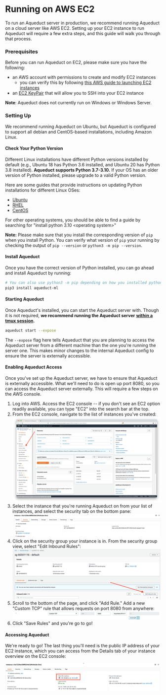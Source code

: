 # Running on AWS EC2

To run an Aqueduct server in production, we recommend running Aqueduct on a cloud server like AWS EC2. Setting up your EC2 instance to run Aqueduct will require a few extra steps, and this guide will walk you through that process.&#x20;

### Prerequisites

Before you can run Aqueduct on EC2, please make sure you have the following:

* an AWS account with permissions to create and modify EC2 instances
  * you can verify this by following [this AWS guide to launching EC2 instances](https://docs.aws.amazon.com/AWSEC2/latest/UserGuide/ec2-launch-instance-wizard.html)
* an [EC2 KeyPair](https://docs.aws.amazon.com/AWSEC2/latest/UserGuide/ec2-key-pairs.html) that will allow you to SSH into your EC2 instance

**Note**: Aqueduct does not currently run on Windows or Windows Server.

### Setting Up

We recommend running Aqueduct on Ubuntu, but Aqueduct is configured to support all debian and CentOS-based installations, including Amazon Linux.&#x20;

#### Check Your Python Version

Different Linux installations have different Python versions installed by default (e.g., Ubuntu 18 has Python 3.6 installed, and Ubuntu 20 has Python 3.8 installed). **Aqueduct supports Python 3.7-3.10.** If your OS has an older version of Python installed, please upgrade to a valid Python version.&#x20;

Here are some guides that provide instructions on updating Python installations for different Linux OSes:&#x20;

* [Ubuntu](https://computingforgeeks.com/how-to-install-python-on-ubuntu-linux-system/)
* [RHEL](https://access.redhat.com/documentation/en-us/red\_hat\_enterprise\_linux/8/html/configuring\_basic\_system\_settings/assembly\_installing-and-using-python\_configuring-basic-system-settings)
* [CentOS](https://techviewleo.com/how-to-install-python-on-centos-linux/)

For other operating systems, you should be able to find a guide by searching for "install python 3.10 \<operating system>"

**Note:** Please make sure that you install the corresponding version of `pip` when you install Python. You can verify what version of `pip` your running by checking the output of `pip --version` or `python3 -m pip --version`.

#### Install Aqueduct&#x20;

Once you have the correct version of Python installed, you can go ahead and install Aqueduct by running:

```bash
# You can also use python3 -m pip depending on how you installed python & pip.
pip3 install aqueduct-ml
```

#### Starting Aqueduct

Once Aqueduct's installed, you can start the Aqueduct server with. Though it is not required, **we recommend running the Aqueduct server** [**within a tmux session**](https://github.com/tmux/tmux/wiki)**.**

```bash
aqueduct start --expose
```

The `--expose` flag here tells Aqueduct that you are planning to access the Aqueduct server from a different machine than the one you're running the server one. This makes minor changes to the internal Aqueduct config to ensure the server is externally accessible.&#x20;

#### Enabling Aqueduct Access

Once you've set up the Aqueduct server, we have to ensure that Aqueduct is externally accessible. What we'll need to do is open up port 8080, so you can access the Aqueduct server externally. This will require a few steps on the AWS console.

1. Log into AWS. Access the EC2 console -- if you don't see an EC2 option readily available, you can type "EC2" into the search bar at the top.
2. From the EC2 console, navigate to the list of instances you've created: \
   &#x20;![](<../.gitbook/assets/image (13) (1) (1) (1) (1) (2).png>)
3. Select the instance that you're running Aqueduct on from your list of instances, and select the security tab on the bottom pane: \
   ![](<../.gitbook/assets/image (9).png>)
4. Click on the security group your instance is in. From the security group view, select "Edit Inbound Rules":\
   ![](<../.gitbook/assets/image (10).png>)
5. Scroll to the bottom of the page, and click "Add Rule." Add a new "Custom TCP" rule that allows requests on port 8080 from anywhere: \
   ![](<../.gitbook/assets/image (11).png>)
6. Click "Save Rules" and you're go to go!

#### Accessing Aqueduct

We're ready to go! The last thing you'll need is the public IP address of your EC2 instance, which you can access from the Details tab of your instance overview on the EC2 console:

![](<../.gitbook/assets/image (14).png>)
